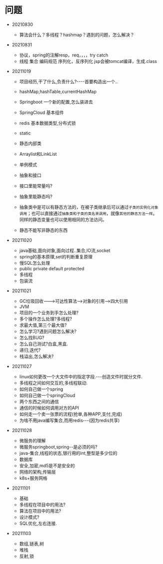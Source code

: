 # 问题
- 20210830
    - 算法会什么？多线程？hashmap？遇到的问题，怎么解决？
- 20210831
    - 协议，spring的注解resp，req，，，，try catch 
    - 线程 集合 编码规范 序列化，反序列化  jsp会被tomcat编译，生成.class
  
- 20211019
  - 项目经历,干了什么,负责什么?----首要构造出一个..
  - hashMap,hashTable,currentHashMap
  - Springboot 一个新的配置,怎么装进去
  - SpringCloud 基本组件
  - redis 基本数据类型,分布式锁
  
  - static 
  - 静态内部类
  - Arraylist和LinkList
  - 单例模式
  - 抽象和接口
  - 接口里能常量吗?
  - 抽象里能静态吗?
   - 抽象类中是可以有静态方法的，在被子类继承后可以通过`子类的实例化对象调用`；也可以直接通过`抽象类和子类的类名来调用`，就像`其他的静态方法一样`。
     同样的静态变量也可以使用相同的方法访问。
   - 静态不能写非静态的东西
  
- 20211020
  - java基础,面向对象,面向过程..集合,IO流,socket
  - spring的基本原理,set的判断重复原理
  - 慢SQL怎么处理 
  - public private default protected
  - 多线程
  - 包装流
  


- 20211021
  - GC垃圾回收--->可达性算法-->对象的引用-->四大引用
  - JVM
  - 项目的一个业务到手怎么处理?
  - 多个操作怎么处理?多线程?
  - 求最大值,第三个最大值?
  - 怎么学习?遇到问题怎么解决?
  - 怎么找BUG?
  - 怎么自己测试?白盒,黑盒.
  - 递归,迭代?
  - 栈溢出,怎么解决?

- 20211027
  - linux如何更改一个大文件中的指定字段.---创造文件时就分文件.
  - 多线程之间如何交互的,多线程联动.
  - 如何自己做一个spring
  - 如何自己做一个springCloud
  - 两个东西之间的通信
  - 通信的时候如何调用对方的API
  - 如何走一个卖一张票的流程(抢单,各种APP,支付,完成)
  - 为啥不用java编写集合,而用redis---(因为redis共享)

- 20211028
  - 微服务的理解
  - 微服务springboot,spring--是必须的吗?  
  - java-集合,线程的状态,银行用的int,整型是多少位的
  - 数据库
  - 安全,加密,md5是不是安全的
  - 网络的架构,传输层
  - k8s+服务网格
  
- 20211101
  - 基础
  - 多线程在项目中的用法?
  - 算法在项目中的用法?
  - 设计模式?
  - SQL优化,左右连接.
  
- 20211103
  - 数组,链表,树
  - 堆栈
  - 反射,锁
  


